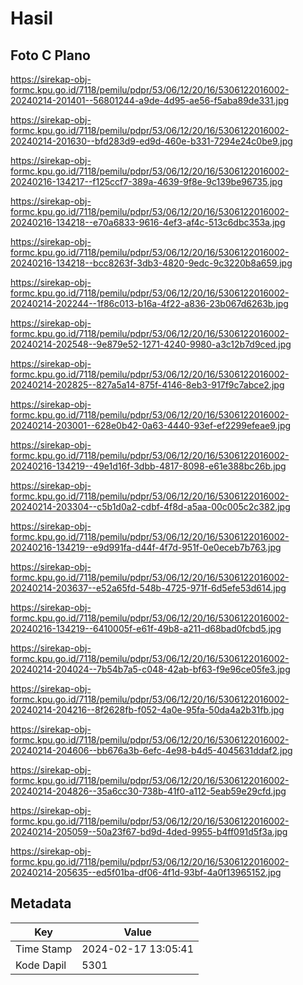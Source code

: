 # Hasil

## Foto C Plano

https://sirekap-obj-formc.kpu.go.id/7118/pemilu/pdpr/53/06/12/20/16/5306122016002-20240214-201401--56801244-a9de-4d95-ae56-f5aba89de331.jpg

https://sirekap-obj-formc.kpu.go.id/7118/pemilu/pdpr/53/06/12/20/16/5306122016002-20240214-201630--bfd283d9-ed9d-460e-b331-7294e24c0be9.jpg

https://sirekap-obj-formc.kpu.go.id/7118/pemilu/pdpr/53/06/12/20/16/5306122016002-20240216-134217--f125ccf7-389a-4639-9f8e-9c139be96735.jpg

https://sirekap-obj-formc.kpu.go.id/7118/pemilu/pdpr/53/06/12/20/16/5306122016002-20240216-134218--e70a6833-9616-4ef3-af4c-513c6dbc353a.jpg

https://sirekap-obj-formc.kpu.go.id/7118/pemilu/pdpr/53/06/12/20/16/5306122016002-20240216-134218--bcc8263f-3db3-4820-9edc-9c3220b8a659.jpg

https://sirekap-obj-formc.kpu.go.id/7118/pemilu/pdpr/53/06/12/20/16/5306122016002-20240214-202244--1f86c013-b16a-4f22-a836-23b067d6263b.jpg

https://sirekap-obj-formc.kpu.go.id/7118/pemilu/pdpr/53/06/12/20/16/5306122016002-20240214-202548--9e879e52-1271-4240-9980-a3c12b7d9ced.jpg

https://sirekap-obj-formc.kpu.go.id/7118/pemilu/pdpr/53/06/12/20/16/5306122016002-20240214-202825--827a5a14-875f-4146-8eb3-917f9c7abce2.jpg

https://sirekap-obj-formc.kpu.go.id/7118/pemilu/pdpr/53/06/12/20/16/5306122016002-20240214-203001--628e0b42-0a63-4440-93ef-ef2299efeae9.jpg

https://sirekap-obj-formc.kpu.go.id/7118/pemilu/pdpr/53/06/12/20/16/5306122016002-20240216-134219--49e1d16f-3dbb-4817-8098-e61e388bc26b.jpg

https://sirekap-obj-formc.kpu.go.id/7118/pemilu/pdpr/53/06/12/20/16/5306122016002-20240214-203304--c5b1d0a2-cdbf-4f8d-a5aa-00c005c2c382.jpg

https://sirekap-obj-formc.kpu.go.id/7118/pemilu/pdpr/53/06/12/20/16/5306122016002-20240216-134219--e9d991fa-d44f-4f7d-951f-0e0eceb7b763.jpg

https://sirekap-obj-formc.kpu.go.id/7118/pemilu/pdpr/53/06/12/20/16/5306122016002-20240214-203637--e52a65fd-548b-4725-971f-6d5efe53d614.jpg

https://sirekap-obj-formc.kpu.go.id/7118/pemilu/pdpr/53/06/12/20/16/5306122016002-20240216-134219--6410005f-e61f-49b8-a211-d68bad0fcbd5.jpg

https://sirekap-obj-formc.kpu.go.id/7118/pemilu/pdpr/53/06/12/20/16/5306122016002-20240214-204024--7b54b7a5-c048-42ab-bf63-f9e96ce05fe3.jpg

https://sirekap-obj-formc.kpu.go.id/7118/pemilu/pdpr/53/06/12/20/16/5306122016002-20240214-204216--8f2628fb-f052-4a0e-95fa-50da4a2b31fb.jpg

https://sirekap-obj-formc.kpu.go.id/7118/pemilu/pdpr/53/06/12/20/16/5306122016002-20240214-204606--bb676a3b-6efc-4e98-b4d5-4045631ddaf2.jpg

https://sirekap-obj-formc.kpu.go.id/7118/pemilu/pdpr/53/06/12/20/16/5306122016002-20240214-204826--35a6cc30-738b-41f0-a112-5eab59e29cfd.jpg

https://sirekap-obj-formc.kpu.go.id/7118/pemilu/pdpr/53/06/12/20/16/5306122016002-20240214-205059--50a23f67-bd9d-4ded-9955-b4ff091d5f3a.jpg

https://sirekap-obj-formc.kpu.go.id/7118/pemilu/pdpr/53/06/12/20/16/5306122016002-20240214-205635--ed5f01ba-df06-4f1d-93bf-4a0f13965152.jpg


## Metadata

| Key        | Value               |
| ---------- | ------------------- |
| Time Stamp | 2024-02-17 13:05:41 |
| Kode Dapil | 5301                |



